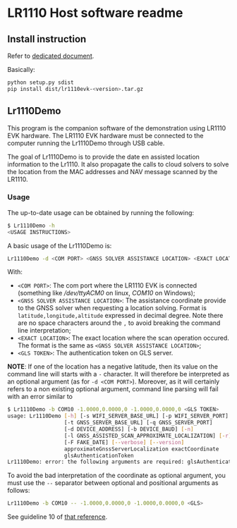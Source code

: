 # LR1110 Host software readme

## Install instruction

Refer to [dedicated document](doc/install_instructions.md).

Basically:

```bash
python setup.py sdist
pip install dist/lr1110evk-<version>.tar.gz
```

## Lr1110Demo

This program is the companion software of the demonstration using LR1110 EVK hardware.
The LR1110 EVK hardware must be connected to the computer running the Lr1110Demo through USB cable.

The goal of Lr1110Demo is to provide the date en assisted location information to the Lr1110.
It also propagate the calls to cloud solvers to solve the location from the MAC addresses and NAV message scanned by the LR1110.

### Usage

The up-to-date usage can be obtained by running the following:

```bash
$ Lr1110Demo -h
<USAGE INSTRUCTIONS>
```

A basic usage of the Lr1110Demo is:

```bash
Lr1110Demo -d <COM PORT> <GNSS SOLVER ASSISTANCE LOCATION> <EXACT LOCATION> <GLS TOKEN>
```

With:

- `<COM PORT>`: The com port where the LR1110 EVK is connected (something like */dev/ttyACM0* on linux, *COM10* on Windows);
- `<GNSS SOLVER ASSISTANCE LOCATION>`: The assistance coordinate provide to the GNSS solver when requesting a location solving. Format is `latitude,longitude,altitude` expressed in decimal degree. Note there are no space characters around the `,` to avoid breaking the command line interpretation;
- `<EXACT LOCATION>`: The exact location where the scan operation occured. The format is the same as `<GNSS SOLVER ASSISTANCE LOCATION>`;
- `<GLS TOKEN>`: The authentication token on GLS server.

**NOTE**: If one of the location has a negative latitude, then its value on the command line will starts with a `-` character. It will therefore be interpreted as an optional argument (as for `-d <COM PORT>`). Moreover, as it will certainly refers to a non existing optional argument, command line parsing will fail with an error similar to

```bash
$ Lr1110Demo -b COM10 -1.0000,0.0000,0 -1.0000,0.0000,0 <GLS TOKEN>
usage: Lr1110Demo [-h] [-s WIFI_SERVER_BASE_URL] [-p WIFI_SERVER_PORT]
                  [-t GNSS_SERVER_BASE_URL] [-q GNSS_SERVER_PORT]
                  [-d DEVICE_ADDRESS] [-b DEVICE_BAUD] [-n]
                  [-l GNSS_ASSISTED_SCAN_APPROXIMATE_LOCALIZATION] [-r]
                  [-F FAKE_DATE] [--verbose] [--version]
                  approximateGnssServerLocalization exactCoordinate
                  glsAuthenticationToken
Lr1110Demo: error: the following arguments are required: glsAuthenticationToken
```

To avoid the bad interpretation of the coordinate as optional argument, you must use the `--` separator between optional and positional arguments as follows:

```bash
Lr1110Demo -b COM10 -- -1.0000,0.0000,0 -1.0000,0.0000,0 <GLS>
```

See guideline 10 of [that reference](https://pubs.opengroup.org/onlinepubs/9699919799/basedefs/V1_chap12.html).